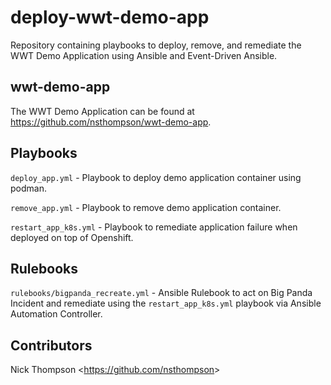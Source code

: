 # deploy-wwt-demo-app

Repository containing playbooks to deploy, remove, and remediate the WWT Demo Application using Ansible and Event-Driven Ansible.

## wwt-demo-app

The WWT Demo Application can be found at <https://github.com/nsthompson/wwt-demo-app>.

## Playbooks

`deploy_app.yml` - Playbook to deploy demo application container using podman.

`remove_app.yml` - Playbook to remove demo application container.

`restart_app_k8s.yml` - Playbook to remediate application failure when deployed on top of Openshift.

## Rulebooks

`rulebooks/bigpanda_recreate.yml` - Ansible Rulebook to act on Big Panda Incident and remediate using the `restart_app_k8s.yml` playbook via Ansible Automation Controller.

## Contributors

Nick Thompson <<https://github.com/nsthompson>>
